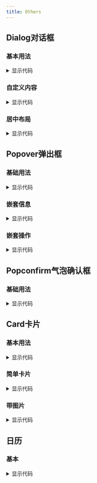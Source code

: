 ```yaml
---
title: Others
---
```


## Dialog对话框

### 基本用法

<dialog-base style="margin-top:24px" />

<details>
  <summary>显示代码</summary>

  <<< @/docs/.vuepress/documents/dialog/base.md
</details>

### 自定义内容

<dialog-diy style="margin-top:24px" />

<details>
  <summary>显示代码</summary>

  <<< @/docs/.vuepress/documents/dialog/diy.md
</details>

### 居中布局

<dialog-center style="margin-top:24px" />

<details>
  <summary>显示代码</summary>

  <<< @/docs/.vuepress/documents/dialog/center.md
</details>

## Popover弹出框
### 基础用法

<popover-base style="margin-top:24px" />

<details>
  <summary>显示代码</summary>

  <<< @/docs/.vuepress/documents/popover/base.md
</details>

### 嵌套信息

<popover-nest-info style="margin-top:24px" />

<details>
  <summary>显示代码</summary>

  <<< @/docs/.vuepress/documents/popover/nest-info.md
</details>

### 嵌套操作

<popover-nest-operation style="margin-top:24px" />

<details>
  <summary>显示代码</summary>

  <<< @/docs/.vuepress/documents/popover/nest-operation.md
</details>


## Popconfirm气泡确认框

### 基础用法

<popconfirm-base style="margin-top:24px" />

<details>
  <summary>显示代码</summary>

  <<< @/docs/.vuepress/documents/popconfirm/base.md
</details>

## Card卡片
### 基本用法

<card-base style="margin-top:24px" />

<details>
  <summary>显示代码</summary>

  <<< @/docs/.vuepress/documents/card/base.md
</details>

### 简单卡片

<card-content style="margin-top:24px" />

<details>
  <summary>显示代码</summary>

  <<< @/docs/.vuepress/documents/card/content.md
</details>

### 带图片

<card-picture style="margin-top:24px" />

<details>
  <summary>显示代码</summary>

  <<< @/docs/.vuepress/documents/card/picture.md
</details>

## 日历

### 基本

<calendar-base style="margin-top:24px" />

<details>
  <summary>显示代码</summary>

  <<< @/docs/.vuepress/documents/calendar/base.md
</details>
